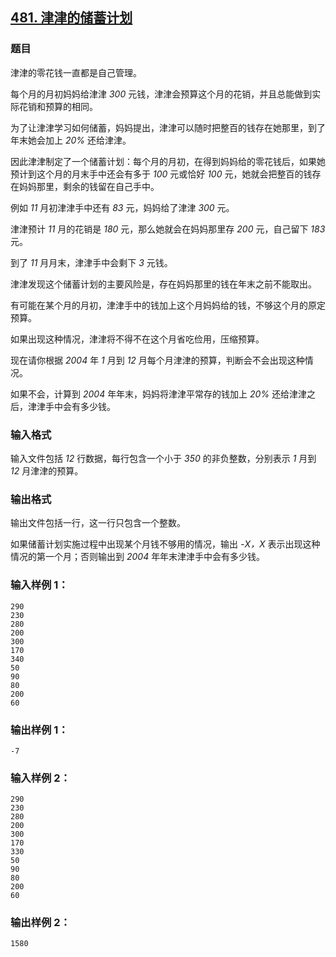 ## [481. 津津的储蓄计划](https://www.acwing.com/problem/content/483/)

### 题目

津津的零花钱一直都是自己管理。

每个月的月初妈妈给津津 *300* 元钱，津津会预算这个月的花销，并且总能做到实际花销和预算的相同。

为了让津津学习如何储蓄，妈妈提出，津津可以随时把整百的钱存在她那里，到了年末她会加上 *20%* 还给津津。

因此津津制定了一个储蓄计划：每个月的月初，在得到妈妈给的零花钱后，如果她预计到这个月的月末手中还会有多于 *100* 元或恰好 *100* 元，她就会把整百的钱存在妈妈那里，剩余的钱留在自己手中。

例如 *11* 月初津津手中还有 *83* 元，妈妈给了津津 *300* 元。

津津预计 *11* 月的花销是 *180* 元，那么她就会在妈妈那里存 *200* 元，自己留下 *183* 元。

到了 *11* 月月末，津津手中会剩下 *3* 元钱。

津津发现这个储蓄计划的主要风险是，存在妈妈那里的钱在年末之前不能取出。

有可能在某个月的月初，津津手中的钱加上这个月妈妈给的钱，不够这个月的原定预算。

如果出现这种情况，津津将不得不在这个月省吃俭用，压缩预算。

现在请你根据 *2004* 年 *1* 月到 *12* 月每个月津津的预算，判断会不会出现这种情况。

如果不会，计算到 *2004* 年年末，妈妈将津津平常存的钱加上 *20%* 还给津津之后，津津手中会有多少钱。

### 输入格式

输入文件包括 *12* 行数据，每行包含一个小于 *350* 的非负整数，分别表示 *1* 月到 *12* 月津津的预算。

### 输出格式

输出文件包括一行，这一行只包含一个整数。

如果储蓄计划实施过程中出现某个月钱不够用的情况，输出 *-X，X* 表示出现这种情况的第一个月；否则输出到 *2004* 年年末津津手中会有多少钱。

### 输入样例 1：

```
290
230
280
200
300
170
340
50
90
80
200
60
```

### 输出样例 1：

```
-7
```

### 输入样例 2：

```
290
230
280
200
300
170
330
50
90
80
200
60
```

### 输出样例 2：

```
1580
```
